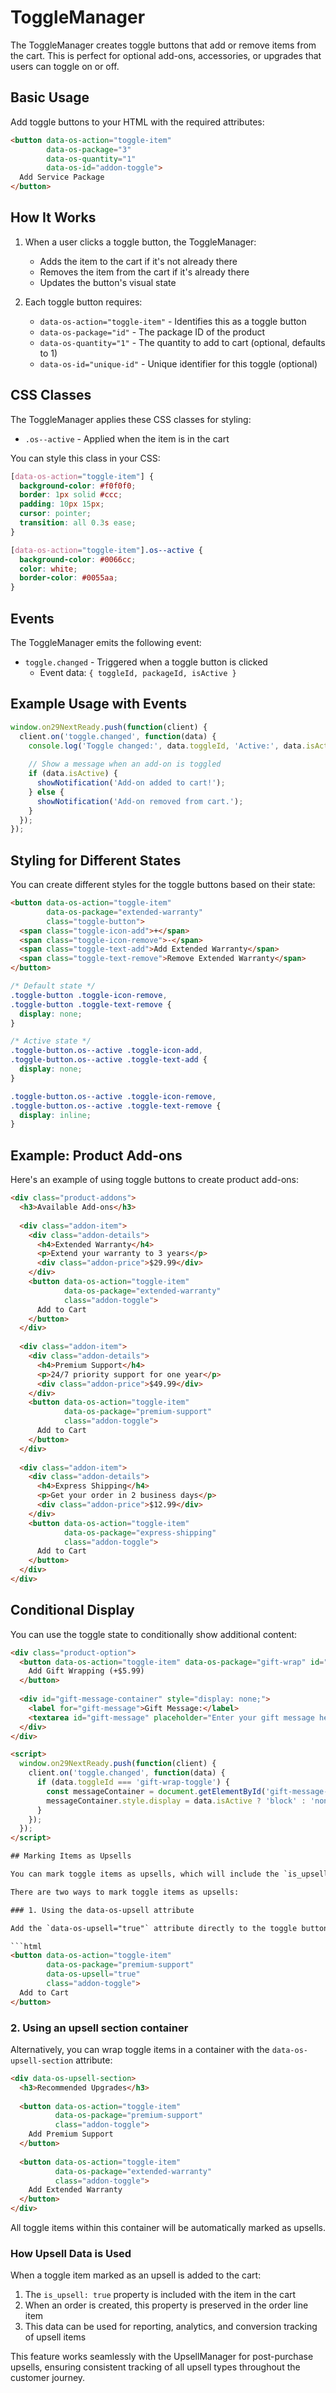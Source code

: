 # ToggleManager

The ToggleManager creates toggle buttons that add or remove items from the cart. This is perfect for optional add-ons, accessories, or upgrades that users can toggle on or off.

## Basic Usage

Add toggle buttons to your HTML with the required attributes:

```html
<button data-os-action="toggle-item" 
        data-os-package="3"
        data-os-quantity="1"
        data-os-id="addon-toggle">
  Add Service Package
</button>
```

## How It Works

1. When a user clicks a toggle button, the ToggleManager:
   - Adds the item to the cart if it's not already there
   - Removes the item from the cart if it's already there
   - Updates the button's visual state

2. Each toggle button requires:
   - `data-os-action="toggle-item"` - Identifies this as a toggle button
   - `data-os-package="id"` - The package ID of the product
   - `data-os-quantity="1"` - The quantity to add to cart (optional, defaults to 1)
   - `data-os-id="unique-id"` - Unique identifier for this toggle (optional)

## CSS Classes

The ToggleManager applies these CSS classes for styling:

- `.os--active` - Applied when the item is in the cart

You can style this class in your CSS:

```css
[data-os-action="toggle-item"] {
  background-color: #f0f0f0;
  border: 1px solid #ccc;
  padding: 10px 15px;
  cursor: pointer;
  transition: all 0.3s ease;
}

[data-os-action="toggle-item"].os--active {
  background-color: #0066cc;
  color: white;
  border-color: #0055aa;
}
```

## Events

The ToggleManager emits the following event:

- `toggle.changed` - Triggered when a toggle button is clicked
  - Event data: `{ toggleId, packageId, isActive }`

## Example Usage with Events

```javascript
window.on29NextReady.push(function(client) {
  client.on('toggle.changed', function(data) {
    console.log('Toggle changed:', data.toggleId, 'Active:', data.isActive);
    
    // Show a message when an add-on is toggled
    if (data.isActive) {
      showNotification('Add-on added to cart!');
    } else {
      showNotification('Add-on removed from cart.');
    }
  });
});
```

## Styling for Different States

You can create different styles for the toggle buttons based on their state:

```html
<button data-os-action="toggle-item" 
        data-os-package="extended-warranty" 
        class="toggle-button">
  <span class="toggle-icon-add">+</span>
  <span class="toggle-icon-remove">-</span>
  <span class="toggle-text-add">Add Extended Warranty</span>
  <span class="toggle-text-remove">Remove Extended Warranty</span>
</button>
```

```css
/* Default state */
.toggle-button .toggle-icon-remove,
.toggle-button .toggle-text-remove {
  display: none;
}

/* Active state */
.toggle-button.os--active .toggle-icon-add,
.toggle-button.os--active .toggle-text-add {
  display: none;
}

.toggle-button.os--active .toggle-icon-remove,
.toggle-button.os--active .toggle-text-remove {
  display: inline;
}
```

## Example: Product Add-ons

Here's an example of using toggle buttons to create product add-ons:

```html
<div class="product-addons">
  <h3>Available Add-ons</h3>
  
  <div class="addon-item">
    <div class="addon-details">
      <h4>Extended Warranty</h4>
      <p>Extend your warranty to 3 years</p>
      <div class="addon-price">$29.99</div>
    </div>
    <button data-os-action="toggle-item" 
            data-os-package="extended-warranty" 
            class="addon-toggle">
      Add to Cart
    </button>
  </div>
  
  <div class="addon-item">
    <div class="addon-details">
      <h4>Premium Support</h4>
      <p>24/7 priority support for one year</p>
      <div class="addon-price">$49.99</div>
    </div>
    <button data-os-action="toggle-item" 
            data-os-package="premium-support" 
            class="addon-toggle">
      Add to Cart
    </button>
  </div>
  
  <div class="addon-item">
    <div class="addon-details">
      <h4>Express Shipping</h4>
      <p>Get your order in 2 business days</p>
      <div class="addon-price">$12.99</div>
    </div>
    <button data-os-action="toggle-item" 
            data-os-package="express-shipping" 
            class="addon-toggle">
      Add to Cart
    </button>
  </div>
</div>
```

## Conditional Display

You can use the toggle state to conditionally show additional content:

```html
<div class="product-option">
  <button data-os-action="toggle-item" data-os-package="gift-wrap" id="gift-wrap-toggle">
    Add Gift Wrapping (+$5.99)
  </button>
  
  <div id="gift-message-container" style="display: none;">
    <label for="gift-message">Gift Message:</label>
    <textarea id="gift-message" placeholder="Enter your gift message here"></textarea>
  </div>
</div>

<script>
  window.on29NextReady.push(function(client) {
    client.on('toggle.changed', function(data) {
      if (data.toggleId === 'gift-wrap-toggle') {
        const messageContainer = document.getElementById('gift-message-container');
        messageContainer.style.display = data.isActive ? 'block' : 'none';
      }
    });
  });
</script>

## Marking Items as Upsells

You can mark toggle items as upsells, which will include the `is_upsell: true` property when these items are added to orders. This is useful for tracking and reporting on upsell conversions.

There are two ways to mark toggle items as upsells:

### 1. Using the data-os-upsell attribute

Add the `data-os-upsell="true"` attribute directly to the toggle button:

```html
<button data-os-action="toggle-item" 
        data-os-package="premium-support" 
        data-os-upsell="true"
        class="addon-toggle">
  Add to Cart
</button>
```

### 2. Using an upsell section container

Alternatively, you can wrap toggle items in a container with the `data-os-upsell-section` attribute:

```html
<div data-os-upsell-section>
  <h3>Recommended Upgrades</h3>
  
  <button data-os-action="toggle-item" 
          data-os-package="premium-support" 
          class="addon-toggle">
    Add Premium Support
  </button>
  
  <button data-os-action="toggle-item" 
          data-os-package="extended-warranty" 
          class="addon-toggle">
    Add Extended Warranty
  </button>
</div>
```

All toggle items within this container will be automatically marked as upsells.

### How Upsell Data is Used

When a toggle item marked as an upsell is added to the cart:

1. The `is_upsell: true` property is included with the item in the cart
2. When an order is created, this property is preserved in the order line item
3. This data can be used for reporting, analytics, and conversion tracking of upsell items

This feature works seamlessly with the UpsellManager for post-purchase upsells, ensuring consistent tracking of all upsell types throughout the customer journey. 